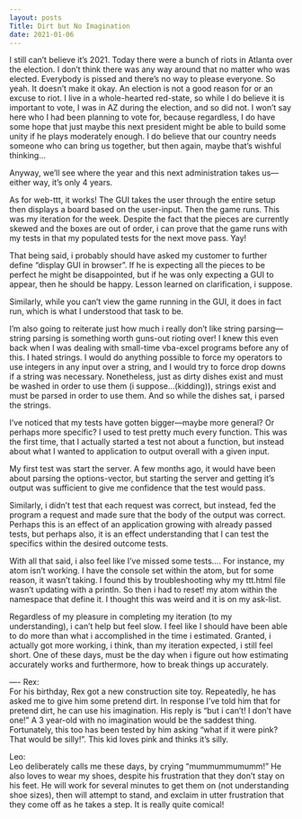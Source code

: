 ```yaml
---
layout: posts
Title: Dirt but No Imagination
date: 2021-01-06
---
```


I still can’t believe it’s 2021.  Today there were a bunch of riots in Atlanta over the election.  I don’t think there was any way around that no matter who was elected.  Everybody is pissed and there’s no way to please everyone.  So yeah.  It doesn’t make it okay.  An election is not a good reason for or an excuse to riot. I live in a whole-hearted red-state, so while I do believe it is important to vote, I was in AZ during the election, and so did not.  I won’t say here who I had been planning to vote for, because regardless, I do have some hope that just maybe this next president might be able to build some unity if he plays moderately enough.  I do believe that our country needs someone who can bring us together, but then again, maybe that’s wishful thinking…

 Anyway, we’ll see where the year and this next administration takes us—either way, it’s only 4 years.  

As for web-ttt, it works!  The GUI takes the user through the entire setup then displays a board based on the user-input.  Then the game runs.  This was my iteration for the week.  Despite the fact that the pieces are currently skewed and the boxes are out of order, i can prove that the game runs with my tests in that my populated tests for the next move pass.  Yay!

That being said, i probably should have asked my customer to further define “display GUI in browser”.  If he is expecting all the pieces to be perfect he might be disappointed, but if he was only expecting a GUI to appear, then he should be happy.  Lesson learned on clarification, i suppose.

Similarly, while you can’t view the game running in the GUI, it does in fact run, which is what I understood that task to be.  

I’m also going to reiterate just how much i really don’t like string parsing—string parsing is something worth guns-out rioting over!  I knew this even back when I was dealing with small-time vba-excel programs before any of this.  I hated strings.  I would do anything possible to force my operators to use integers in any input over a string, and I would try to force drop downs if a string was necessary. Nonetheless, just as dirty dishes exist and must be washed in order to use them (i suppose…(kidding)), strings exist and must be parsed in order to use them.  And so while the dishes sat, i parsed the strings.

I’ve noticed that my tests have gotten bigger—maybe more general?  Or perhaps more specific?  I used to test pretty much every function.  This was the first time, that I actually started a test not about a function, but instead about what I wanted to application to output overall with a given input.

My first test was start the server.  A few months ago, it would have been about parsing the options-vector, but starting the server and getting it’s output was sufficient to give me confidence that the test would pass.

Similarly, i didn’t test that each request was correct, but instead, fed the program a request and made sure that the body of the output was correct.  Perhaps this is an effect of an application growing with already passed tests, but perhaps also, it is an effect understanding that I can test the specifics within the desired outcome tests.  

With all that said, i also feel like I’ve missed some tests…. For instance, my atom isn’t working.  I have the console set within the atom, but for some reason, it wasn’t taking.  I found this by troubleshooting why my ttt.html file wasn’t updating with a println.  So then i had to reset! my atom within the namespace that define it.  I thought this was weird and it is on my ask-list.

Regardless of my pleasure in completing my iteration (to my understanding), i can’t help but feel slow.  I feel like I should have been able to do more than what i accomplished in the time i estimated.  Granted, i actually got more working, i think, than my iteration expected, i still feel short.  One of these days, must be the day when i figure out how estimating accurately works and furthermore, how to break things up accurately.  

—-
Rex:  
For his birthday, Rex got a new construction site toy.  Repeatedly, he has asked me to give him some pretend dirt.  In response I’ve told him that for pretend dirt, he can use his imagination.  His reply is “but i can’t!  I don’t have one!”  A 3 year-old with no imagination would be the saddest thing.  Fortunately, this too has been tested by him asking “what if it were pink?  That would be silly!”.  This kid loves pink and thinks it’s silly.

Leo:  
Leo deliberately calls me these days, by crying “mummummumumm!”  He also loves to wear my shoes, despite his frustration that they don’t stay on his feet.  He will work for several minutes to get them on (not understanding shoe sizes), then will attempt to stand, and exclaim in utter frustration that they come off as he takes a step.  It is really quite comical!
